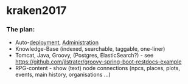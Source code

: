 # kraken2017

### The plan:

* Auto-[deployment](https://kraken2017.herokuapp.com), [Administration](https://dashboard.heroku.com/apps/kraken2017)
* Knowledge-Base (indexed, searchable, taggable, one-liner)
* Tomcat, Java, Groovy, (Postgres, ElasticSearch?) - see <https://github.com/jlstrater/groovy-spring-boot-restdocs-example>
* RPG-content - show (text) node connections (npcs, places, plots, events, main history, organisations ...)
